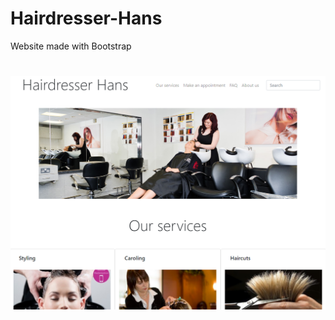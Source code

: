 # Hairdresser-Hans
Website made with Bootstrap
#
![Alt text](/img/screenshot.PNG?raw=true "Optional Title")

